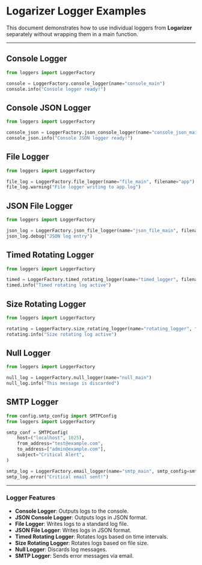 # Logarizer Logger Examples

This document demonstrates how to use individual loggers from **Logarizer** separately without wrapping them in a main function.

---

## Console Logger

```python
from loggers import LoggerFactory

console = LoggerFactory.console_logger(name="console_main")
console.info("Console logger ready!")
```

## Console JSON Logger

```python
from loggers import LoggerFactory

console_json = LoggerFactory.json_console_logger(name="console_json_main")
console_json.info("Console JSON logger ready!")
```

## File Logger

```python
from loggers import LoggerFactory

file_log = LoggerFactory.file_logger(name="file_main", filename="app")
file_log.warning("File logger writing to app.log")
```

## JSON File Logger

```python
from loggers import LoggerFactory

json_log = LoggerFactory.json_file_logger(name="json_file_main", filename="events")
json_log.debug("JSON log entry")
```

## Timed Rotating Logger

```python
from loggers import LoggerFactory

timed = LoggerFactory.timed_rotating_logger(name="timed_logger", filename="timed_logs")
timed.info("Timed rotating log active")
```

## Size Rotating Logger

```python
from loggers import LoggerFactory

rotating = LoggerFactory.size_rotating_logger(name="rotating_logger", filename="rotating_logs")
rotating.info("Size rotating log active")
```

## Null Logger

```python
from loggers import LoggerFactory

null_log = LoggerFactory.null_logger(name="null_main")
null_log.info("This message is discarded")
```

## SMTP Logger

```python
from config.smtp_config import SMTPConfig
from loggers import LoggerFactory

smtp_conf = SMTPConfig(
    host=("localhost", 1025),
    from_address="test@example.com",
    to_address=["admin@example.com"],
    subject="Critical Alert",
)

smtp_log = LoggerFactory.email_logger(name="smtp_main", smtp_config=smtp_conf)
smtp_log.error("Critical email sent!")
```

---

### Logger Features

* **Console Logger**: Outputs logs to the console.
* **JSON Console Logger**: Outputs logs in JSON format.
* **File Logger**: Writes logs to a standard log file.
* **JSON File Logger**: Writes logs in JSON format.
* **Timed Rotating Logger**: Rotates logs based on time intervals.
* **Size Rotating Logger**: Rotates logs based on file size.
* **Null Logger**: Discards log messages.
* **SMTP Logger**: Sends error messages via email.
